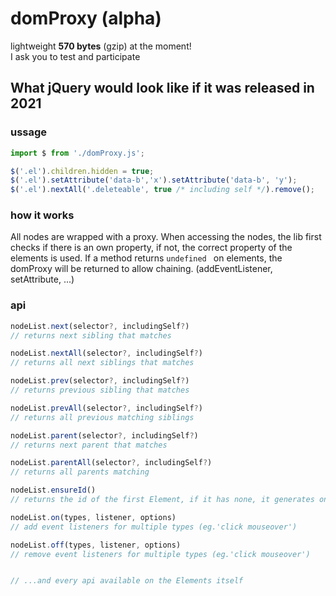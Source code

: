 # domProxy (alpha)

lightweight **570 bytes** (gzip) at the moment!  
I ask you to test and participate  

## What jQuery would look like if it was released in 2021

### ussage

```js
import $ from './domProxy.js';

$('.el').children.hidden = true;
$('.el').setAttribute('data-b','x').setAttribute('data-b', 'y');
$('.el').nextAll('.deleteable', true /* including self */).remove();
```

### how it works

All nodes are wrapped with a proxy.
When accessing the nodes, the lib first checks if there is an own property, if not, the correct property of the elements is used.
If a method returns `undefined ` on elements, the domProxy will be returned to allow chaining. (addEventListener, setAttribute, ...)


### api

```js
nodeList.next(selector?, includingSelf?) 
// returns next sibling that matches

nodeList.nextAll(selector?, includingSelf?)
// returns all next siblings that matches

nodeList.prev(selector?, includingSelf?) 
// returns previous sibling that matches

nodeList.prevAll(selector?, includingSelf?) 
// returns all previous matching siblings

nodeList.parent(selector?, includingSelf?) 
// returns next parent that matches

nodeList.parentAll(selector?, includingSelf?)
// returns all parents matching

nodeList.ensureId()
// returns the id of the first Element, if it has none, it generates one

nodeList.on(types, listener, options)
// add event listeners for multiple types (eg.'click mouseover')

nodeList.off(types, listener, options)
// remove event listeners for multiple types (eg.'click mouseover')


// ...and every api available on the Elements itself

```

